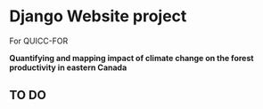 # Django Website project

For QUICC-FOR

**Quantifying and mapping impact of climate change on the forest productivity in eastern Canada**

## TO DO
